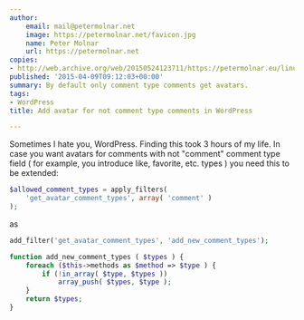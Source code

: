 ```yaml
---
author:
    email: mail@petermolnar.net
    image: https://petermolnar.net/favicon.jpg
    name: Peter Molnar
    url: https://petermolnar.net
copies:
- http://web.archive.org/web/20150524123711/https://petermolnar.eu/linux-tech-coding/add-avatar-for-not-comment-type-comments-in-wordpress/
published: '2015-04-09T09:12:03+00:00'
summary: By default only comment type comments get avatars.
tags:
- WordPress
title: Add avatar for not comment type comments in WordPress

---
```


Sometimes I hate you, WordPress. Finding this took 3 hours of my life.
In case you want avatars for comments with not "comment" comment type
field ( for example, you introduce like, favorite, etc. types ) you need
this to be extended:

```php
$allowed_comment_types = apply_filters(
    'get_avatar_comment_types', array( 'comment' )
);
```

as

```php
add_filter('get_avatar_comment_types', 'add_new_comment_types');

function add_new_comment_types ( $types ) {
    foreach ($this->methods as $method => $type ) {
        if (!in_array( $type, $types ))
            array_push( $types, $type );
    }
    return $types;
}
```